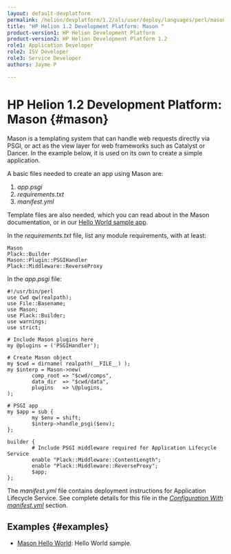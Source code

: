 ```yaml
---
layout: default-devplatform
permalink: /helion/devplatform/1.2/als/user/deploy/languages/perl/mason/
title: "HP Helion 1.2 Development Platform: Mason "
product-version1: HP Helion Development Platform
product-version2: HP Helion Development Platform 1.2
role1: Application Developer 
role2: ISV Developer
role3: Service Developer
authors: Jayme P

---
```

<!--UNDER REVISION-->

# HP Helion 1.2 Development Platform: Mason {#mason}

Mason is a templating system that can handle web requests directly via
PSGI, or act as the view layer for web frameworks such as Catalyst or
Dancer. In the example below, it is used on its own to create a simple
application.

A basic files needed to create an app using Mason are:

1.  *app.psgi*
2.  *requirements.txt*
3.  *manifest.yml*

Template files are also needed, which you can read about in the Mason
documentation, or in our [Hello World sample
app](https://github.com/Stackato-Apps/mason-helloworld).

In the *requirements.txt* file, list any module requirements, with at
least:

    Mason
    Plack::Builder
    Mason::Plugin::PSGIHandler
    Plack::Middleware::ReverseProxy

In the *app.psgi* file:

    #!/usr/bin/perl
    use Cwd qw(realpath);
    use File::Basename;
    use Mason;
    use Plack::Builder;
    use warnings;
    use strict;

    # Include Mason plugins here
    my @plugins = ('PSGIHandler');

    # Create Mason object
    my $cwd = dirname( realpath(__FILE__) );
    my $interp = Mason->new(
            comp_root => "$cwd/comps",
            data_dir  => "$cwd/data",
            plugins   => \@plugins,
    );

    # PSGI app
    my $app = sub {
            my $env = shift;
            $interp->handle_psgi($env);
    };

    builder {
            # Include PSGI middleware required for Application Lifecycle Service
            enable "Plack::Middleware::ContentLength";
            enable "Plack::Middleware::ReverseProxy";
            $app;
    };

The *manifest.yml* file contains deployment instructions for Application Lifecycle Service. See complete details for this file in the [*Configuration With manifest.yml*](/helion/devplatform/1.2/als/user/deploy/manifestyml/) section.

## Examples {#examples}

-   [Mason Hello
    World](https://github.com/Stackato-Apps/mason-helloworld): Hello
    World sample.
